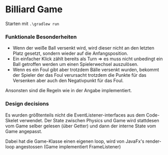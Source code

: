 # Billiard Game

Starten mit ``.\gradlew run``

### Funktionale Besonderheiten

- Wenn der weiße Ball versenkt wird, wird dieser nicht an den letzten Platz gesetzt, sondern wieder auf die Anfangsposition. 
- Ein einfacher Klick zählt bereits als Turn => es muss nicht unbedingt
ein Ball getroffen werden um einen Spielerwechsel auszulösen.
- Wenn es ein Foul gibt aber trotzdem Bälle versenkt wurden, bekommt der Spieler der das Foul verursacht
trotzdem die Punkte für das Versenken aber auch den Negativpunkt für das Foul.

Ansonsten sind die Regeln wie in der Angabe implementiert.

### Design decisions

Es wurden größtenteils nicht die EventListener-interfaces aus dem Code-Skelet verwendet.
Der State zwischen Physics und Game wird stattdesen vom Game selber gelesen (über Getter) und 
dann der interne State vom Game angepasst.

Dabei hat die Game-Klasse einen eigenen loop, wird von JavaFx's render-loop angestossen (Game implementiert FrameListener)
